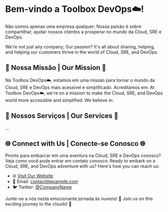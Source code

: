# Bem-vindo a Toolbox DevOps☁️!
Não somos apenas uma empresa qualquer; Nossa paixão é sobre compartilhar, ajudar nossos clientes a prosperar no mundo da Cloud, SRE e DevOps.

We're not just any company; Our passion? It's all about sharing, helping, and helping our customers thrive in the world of Cloud, SRE, and DevOps.

## 🌟 Nossa Missão | Our Mission 🌟
Na Toolbox DevOps☁️, estamos em uma missão para tornar o mundo da Cloud, SRE e DevOps mais acessível e simplificado. Acreditamos em:
At Toolbox DevOps☁️, we're on a mission to make the Cloud, SRE, and DevOps world more accessible and simplified. We believe in:

## 🚀 Nossos Serviços | Our Services 🚀
... 

## 🌐 Connect with Us | Conecte-se Conosco 🌐
Pronto para embarcar em uma aventura na Cloud, SRE e DevOps conosco? Veja como você pode entrar em contato conosco:
Ready to embark on a Cloud, SRE, and DevOps adventure with us? Here's how you can reach us:

- 🌐 [Visit Our Website](https://www.example.com)
- 📧 Email: contact@example.com
- 🐦 Twitter: [@CompanyName](https://twitter.com/CompanyName)


Junte-se a nós nesta emocionante jornada às nuvens! 🚀
Join us on this exciting journey to the clouds! 🚀
